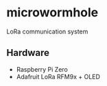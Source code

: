 # microwormhole
LoRa communication system

## Hardware
- Raspberry Pi Zero
- Adafruit LoRa RFM9x + OLED